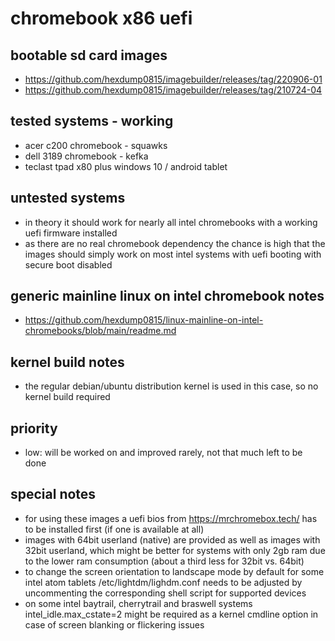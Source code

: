 # chromebook x86 uefi

## bootable sd card images

- https://github.com/hexdump0815/imagebuilder/releases/tag/220906-01
- https://github.com/hexdump0815/imagebuilder/releases/tag/210724-04

## tested systems - working

- acer c200 chromebook - squawks
- dell 3189 chromebook - kefka
- teclast tpad x80 plus windows 10 / android tablet

## untested systems

- in theory it should work for nearly all intel chromebooks with a working uefi firmware installed
- as there are no real chromebook dependency the chance is high that the images should simply work on most intel systems with uefi booting with secure boot disabled

## generic mainline linux on intel chromebook notes

- https://github.com/hexdump0815/linux-mainline-on-intel-chromebooks/blob/main/readme.md

## kernel build notes

- the regular debian/ubuntu distribution kernel is used in this case, so no kernel build required

## priority

- low: will be worked on and improved rarely, not that much left to be done

## special notes

- for using these images a uefi bios from https://mrchromebox.tech/ has to be installed first (if one is available at all)
- images with 64bit userland (native) are provided as well as images with 32bit userland, which might be better for systems with only 2gb ram due to the lower ram consumption (about a third less for 32bit vs. 64bit)
- to change the screen orientation to landscape mode by default for some intel atom tablets /etc/lightdm/lighdm.conf needs to be adjusted by uncommenting the corresponding shell script for supported devices
- on some intel baytrail, cherrytrail and braswell systems intel_idle.max_cstate=2 might be required as a kernel cmdline option in case of screen blanking or flickering issues

